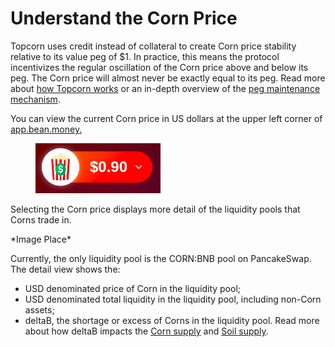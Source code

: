 # Understand the Corn Price

Topcorn uses credit instead of collateral to create Corn price stability relative to its value peg of $1. In practice, this means the protocol incentivizes the regular oscillation of the Corn price above and below its peg. The Corn price will almost never be exactly equal to its peg. Read more about [how Topcorn works](../../introduction/how-topcorn-works.md) or an in-depth overview of the [peg maintenance mechanism](../../peg-maintenance/overview.md).

You can view the current Corn price in US dollars at the upper left corner of [app.bean.money.](https://topcorn.tezro.com/)

<figure><img src="../../.gitbook/assets/image (2).png" alt=""><figcaption></figcaption></figure>

Selecting the Corn price displays more detail of the liquidity pools that Corns trade in.

\*Image Place\*

Currently, the only liquidity pool is the CORN:BNB pool on PancakeSwap. The detail view shows the:

* USD denominated price of Corn in the liquidity pool;
* USD denominated total liquidity in the liquidity pool, including non-Corn assets;
* deltaB, the shortage or excess of Corns in the liquidity pool. Read more about how deltaB impacts the [Corn supply](../../peg-maintenance/overview.md#corn-supply) and [Soil supply](../../peg-maintenance/overview.md#soil-supply).
